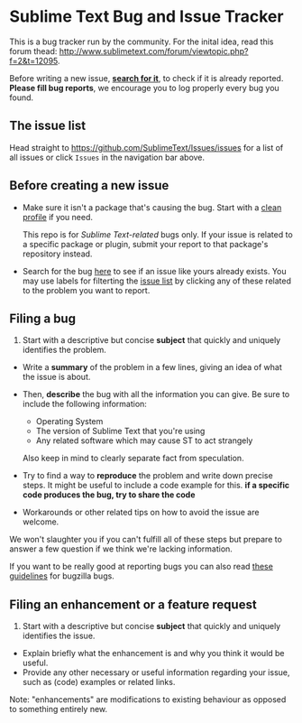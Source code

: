 # Sublime Text Bug and Issue Tracker

This is a bug tracker run by the community. For the inital idea, read this forum thead: http://www.sublimetext.com/forum/viewtopic.php?f=2&t=12095.

Before writing a new issue, **[search for it](https://github.com/SublimeText/Issues/search?q=&type=Issues)**, to check if it is already reported. **Please fill bug reports**, we encourage you to log properly every bug you found.

## The issue list

Head straight to https://github.com/SublimeText/Issues/issues for a list of all issues or click `Issues` in the navigation bar above.


## Before creating a new issue

*   Make sure it isn't a package that's causing the bug. Start with a [clean profile](http://www.sublimetext.com/docs/3/revert.html) if you need. 

    This repo is for *Sublime Text-related* bugs only. If your issue is related to a specific package or plugin, submit your report to that package's repository instead.
*   Search for the bug [here](https://github.com/SublimeText/Issues/search?q=&type=Issues) to see if an issue like yours already exists. You may use labels for filterting the [issue list](https://github.com/SublimeText/Issues/issues) by clicking any of these related to the problem you want to report.


## Filing a bug

1.  Start with a descriptive but concise **subject** that quickly and uniquely identifies the problem.  
*   Write a **summary** of the problem in a few lines, giving an idea of what the issue is about.
*   Then, **describe** the bug with all the information you can give.
    Be sure to include the following information:
    * Operating System
    * The version of Sublime Text that you're using
    * Any related software which may cause ST to act strangely

    Also keep in mind to clearly separate fact from speculation.
*   Try to find a way to **reproduce** the problem and write down precise steps. It might be useful to include a code example for this. **if a specific code produces the bug, try to share the code**
*   Workarounds or other related tips on how to avoid the issue are welcome.

We won't slaughter you if you can't fulfill all of these steps but prepare to answer a few question if we think we're lacking information.

If you want to be really good at reporting bugs you can also read [these guidelines](https://landfill.bugzilla.org/bugzilla-tip/page.cgi?id=bug-writing.html) for bugzilla bugs.


## Filing an enhancement or a feature request

1.  Start with a descriptive but concise **subject** that quickly and uniquely identifies the issue.
*   Explain briefly what the enhancement is and why you think it would be useful.
*   Provide any other necessary or useful information regarding your issue, such as (code) examples or related links.

Note: "enhancements" are modifications to existing behaviour as opposed to something entirely new.

